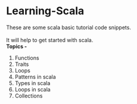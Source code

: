 # Learning-Scala 
These are some scala basic tutorial code snippets.<br/><br/>
It will help to get started with scala.<br/>
<b>Topics -</b>  <br/>
1. Functions <br/>
2. Traits <br/>
3. Loops <br/>
4. Patterns in scala <br/>
5. Types in scala <br/>
6. Loops in scala <br/>
7. Collections <br/>
